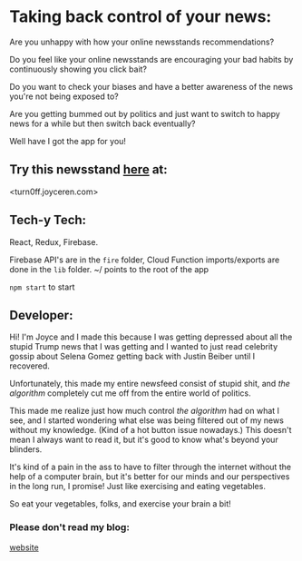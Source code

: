 # Taking back control of your news:

Are you unhappy with how your online newsstands recommendations?

Do you feel like your online newsstands are encouraging your bad habits by continuously showing you click bait?

Do you want to check your biases and have a better awareness of the news you're not being exposed to?

Are you getting bummed out by politics and just want to switch to happy news for a while but then switch back eventually?

Well have I got the app for you!

## Try this newsstand [here](turn0ff.joyceren.com) at:

<turn0ff.joyceren.com>

## Tech-y Tech:

React, Redux, Firebase.

Firebase API's are in the `fire` folder, Cloud Function imports/exports are done in the `lib` folder.
~/ points to the root of the app

`npm start` to start

## Developer:

Hi! I'm Joyce and I made this because I was getting depressed about all the stupid Trump news that I was getting and I wanted to just read celebrity gossip about Selena Gomez getting back with Justin Beiber until I recovered.

Unfortunately, this made my entire newsfeed consist of stupid shit, and _the algorithm_ completely cut me off from the entire world of politics.

This made me realize just how much control _the algorithm_ had on what I see, and I started wondering what else was being filtered out of my news without my knowledge. (Kind of a hot button issue nowadays.) This doesn't mean I always want to read it, but it's good to know what's beyond your blinders.

It's kind of a pain in the ass to have to filter through the internet without the help of a computer brain, but it's better for our minds and our perspectives in the long run, I promise! Just like exercising and eating vegetables.

So eat your vegetables, folks, and exercise your brain a bit!

### Please don't read my blog:
[website](joyceren.com)
